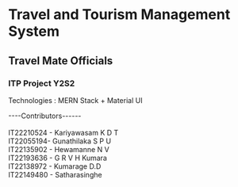 # Travel and Tourism Management System <br/>

## Travel Mate Officials <br/>

### ITP Project Y2S2 <br/>

Technologies : MERN Stack + Material UI <br/>

----Contributors------ <br/><br/>
IT22210524 - Kariyawasam K D T <br/>
IT22055194- Gunathilaka S P U  <br/>
IT22135902 - Hewamanne N V <br/>
IT22193636 - G R V H Kumara <br/> 
IT22138972 - Kumarage D.D <br/>
IT22149480 - Satharasinghe 

  
